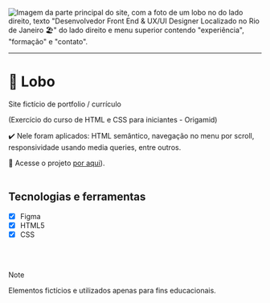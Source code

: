 ![Imagem da parte principal do site, com a foto de um lobo no do lado direito, texto "Desenvolvedor Front End & UX/UI Designer Localizado no Rio de Janeiro 🏖" do lado direito e menu superior contendo "experiência", "formação" e "contato".](https://github.com/brunacdp/lobo/assets/126818470/a62275ca-c709-4d51-835b-fd711bb5a139)
<hr>

# :wolf: Lobo 

  Site fictício de portfolio / currículo
  
  (Exercício do curso de HTML e CSS para iniciantes - Origamid)

  :heavy_check_mark: Nele foram aplicados: HTML semântico, navegação no menu por scroll, responsividade usando media queries, entre outros.

  :link: Acesse o projeto [por aqui](https://brunacdp.github.io/lobo/)).
  <br>
  <br>

## Tecnologias e ferramentas

- [X] Figma
- [X] HTML5
- [X] CSS

<br>
<br>

> [!NOTE]
> Elementos fictícios e utilizados apenas para fins educacionais.
